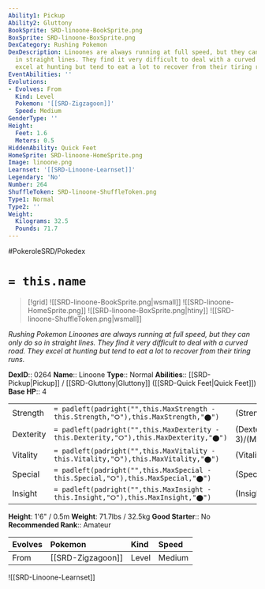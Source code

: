 ```yaml
---
Ability1: Pickup
Ability2: Gluttony
BookSprite: SRD-linoone-BookSprite.png
BoxSprite: SRD-linoone-BoxSprite.png
DexCategory: Rushing Pokemon
DexDescription: Linoones are always running at full speed, but they can only do so
  in straight lines. They find it very difficult to deal with a curved road. They
  excel at hunting but tend to eat a lot to recover from their tiring runs.
EventAbilities: ''
Evolutions:
- Evolves: From
  Kind: Level
  Pokemon: '[[SRD-Zigzagoon]]'
  Speed: Medium
GenderType: ''
Height:
  Feet: 1.6
  Meters: 0.5
HiddenAbility: Quick Feet
HomeSprite: SRD-linoone-HomeSprite.png
Image: linoone.png
Learnset: '[[SRD-Linoone-Learnset]]'
Legendary: 'No'
Number: 264
ShuffleToken: SRD-linoone-ShuffleToken.png
Type1: Normal
Type2: ''
Weight:
  Kilograms: 32.5
  Pounds: 71.7
---
```


#PokeroleSRD/Pokedex

# `= this.name`

> [!grid]
> ![[SRD-linoone-BookSprite.png|wsmall]]
> ![[SRD-linoone-HomeSprite.png]]
> ![[SRD-linoone-BoxSprite.png|htiny]]
> ![[SRD-linoone-ShuffleToken.png|wsmall]]


*Rushing Pokemon*
*Linoones are always running at full speed, but they can only do so in straight lines. They find it very difficult to deal with a curved road. They excel at hunting but tend to eat a lot to recover from their tiring runs.*

**DexID**:: 0264
**Name**:: Linoone
**Type**:: Normal
**Abilities**:: [[SRD-Pickup|Pickup]] / [[SRD-Gluttony|Gluttony]] ([[SRD-Quick Feet|Quick Feet]])
**Base HP**:: 4

|           |                                                                                        |                                          |
| --------- | -------------------------------------------------------------------------------------- | ---------------------------------------- |
| Strength  | `= padleft(padright("",this.MaxStrength - this.Strength,"⭘"),this.MaxStrength,"⬤")`    | (Strength::2)/(MaxStrength::5)   |
| Dexterity | `= padleft(padright("",this.MaxDexterity - this.Dexterity,"⭘"),this.MaxDexterity,"⬤")` | (Dexterity:: 3)/(MaxDexterity::6) |
| Vitality  | `= padleft(padright("",this.MaxVitality - this.Vitality,"⭘"),this.MaxVitality,"⬤")`    | (Vitality::2)/(MaxVitality::4)   |
| Special   | `= padleft(padright("",this.MaxSpecial - this.Special,"⭘"),this.MaxSpecial,"⬤")`       | (Special::2)/(MaxSpecial::4)     |
| Insight   | `= padleft(padright("",this.MaxInsight - this.Insight,"⭘"),this.MaxInsight,"⬤")`       | (Insight::2)/(MaxInsight::4)     |

**Height**: 1'6" / 0.5m
**Weight**: 71.7lbs / 32.5kg
**Good Starter**:: No
**Recommended Rank**:: Amateur

| Evolves   | Pokemon           | Kind   | Speed   |
|:----------|:------------------|:-------|:--------|
| From      | [[SRD-Zigzagoon]] | Level  | Medium  |

![[SRD-Linoone-Learnset]]